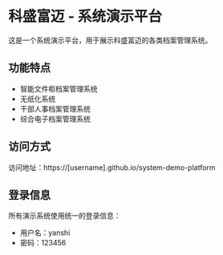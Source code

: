 # 科盛富迈 - 系统演示平台

这是一个系统演示平台，用于展示科盛富迈的各类档案管理系统。

## 功能特点

- 智能文件柜档案管理系统
- 无纸化系统
- 干部人事档案管理系统
- 综合电子档案管理系统

## 访问方式

访问地址：https://[username].github.io/system-demo-platform

## 登录信息

所有演示系统使用统一的登录信息：
- 用户名：yanshi
- 密码：123456 